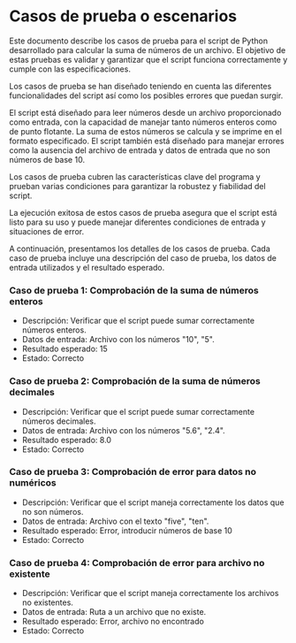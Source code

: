 # Casos de prueba o escenarios

Este documento describe los casos de prueba para el script de Python desarrollado para calcular la suma de números de un archivo. El objetivo de estas pruebas es validar y garantizar que el script funciona correctamente y cumple con las especificaciones.

Los casos de prueba se han diseñado teniendo en cuenta las diferentes funcionalidades del script así como los posibles errores que puedan surgir.

El script está diseñado para leer números desde un archivo proporcionado como entrada, con la capacidad de manejar tanto números enteros como de punto flotante. La suma de estos números se calcula y se imprime en el formato especificado. El script también está diseñado para manejar errores como la ausencia del archivo de entrada y datos de entrada que no son números de base 10.

Los casos de prueba cubren las características clave del programa y prueban varias condiciones para garantizar la robustez y fiabilidad del script.

La ejecución exitosa de estos casos de prueba asegura que el script está listo para su uso y puede manejar diferentes condiciones de entrada y situaciones de error.

A continuación, presentamos los detalles de los casos de prueba. Cada caso de prueba incluye una descripción del caso de prueba, los datos de entrada utilizados y el resultado esperado.
    
    
### Caso de prueba 1: Comprobación de la suma de números enteros

- Descripción: Verificar que el script puede sumar correctamente números enteros.
- Datos de entrada: Archivo con los números "10", "5".
- Resultado esperado: 15
- Estado: Correcto

### Caso de prueba 2: Comprobación de la suma de números decimales

- Descripción: Verificar que el script puede sumar correctamente números decimales.
- Datos de entrada: Archivo con los números "5.6", "2.4".
- Resultado esperado: 8.0
- Estado: Correcto


### Caso de prueba 3: Comprobación de error para datos no numéricos
- Descripción: Verificar que el script maneja correctamente los datos que no son números.
- Datos de entrada: Archivo con el texto "five", "ten".
- Resultado esperado: Error, introducir números de base 10
- Estado: Correcto


### Caso de prueba 4: Comprobación de error para archivo no existente
- Descripción: Verificar que el script maneja correctamente los archivos no existentes.
- Datos de entrada: Ruta a un archivo que no existe.
- Resultado esperado: Error, archivo no encontrado
- Estado: Correcto

        